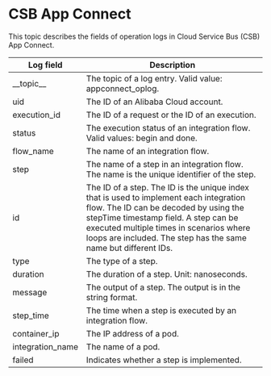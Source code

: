 # CSB App Connect

This topic describes the fields of operation logs in Cloud Service Bus \(CSB\) App Connect.

|Log field|Description|
|---------|-----------|
|\_\_topic\_\_|The topic of a log entry. Valid value: appconnect\_oplog.|
|uid|The ID of an Alibaba Cloud account.|
|execution\_id|The ID of a request or the ID of an execution.|
|status|The execution status of an integration flow. Valid values: begin and done.|
|flow\_name|The name of an integration flow.|
|step|The name of a step in an integration flow. The name is the unique identifier of the step.|
|id|The ID of a step. The ID is the unique index that is used to implement each integration flow. The ID can be decoded by using the stepTime timestamp field. A step can be executed multiple times in scenarios where loops are included. The step has the same name but different IDs. |
|type|The type of a step.|
|duration|The duration of a step. Unit: nanoseconds.|
|message|The output of a step. The output is in the string format.|
|step\_time|The time when a step is executed by an integration flow.|
|container\_ip|The IP address of a pod.|
|integration\_name|The name of a pod.|
|failed|Indicates whether a step is implemented.|

